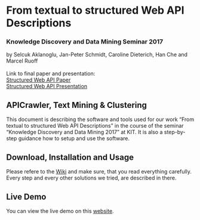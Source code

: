 # From textual to structured Web API Descriptions
### Knowledge Discovery and Data Mining Seminar 2017
by Selcuk Aklanoglu, Jan-Peter Schmidt, Caroline Dieterich, Han Che and Marcel Ruoff
<br><br>
Link to final paper and presentation:<br>
[Structured Web API Paper](../blob/master/Paper/Paper_KDD.pdf)<br>
[Structured Web API Presentation](https://drive.google.com/open?id=0B4CA9vTVxktALWZSLXd1M29Odk0)

## APICrawler, Text Mining & Clustering
This document is describing the software and tools used for our work “From textual to structured Web API Descriptions” in the course of the seminar “Knowledge Discovery and Data Mining 2017” at KIT. It is also a step-by-step guidance how to setup and use the software.

## Download, Installation and Usage
Please refere to the [Wiki](../../wiki) and make sure, that you read everything carefully. Every step and every other solutions we tried, are described in there.

## Live Demo
You can view the live demo on this [website](http://webapi.bplaced.net).
